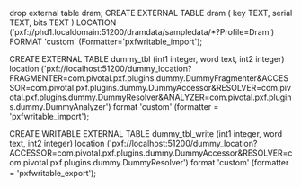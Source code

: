 
drop external table dram;
CREATE EXTERNAL TABLE dram ( key TEXT, serial TEXT, bits TEXT )
LOCATION ('pxf://phd1.localdomain:51200/dramdata/sampledata/*?Profile=Dram')
FORMAT 'custom' (Formatter='pxfwritable_import');



CREATE EXTERNAL TABLE dummy_tbl (int1 integer, word text, int2 integer)
location
('pxf://localhost:51200/dummy_location?FRAGMENTER=com.pivotal.pxf.plugins.dummy.DummyFragmenter&ACCESSOR=com.pivotal.pxf.plugins.dummy.DummyAccessor&RESOLVER=com.pivotal.pxf.plugins.dummy.DummyResolver&ANALYZER=com.pivotal.pxf.plugins.dummy.DummyAnalyzer')
 format 'custom' (formatter = 'pxfwritable_import');


 CREATE WRITABLE EXTERNAL TABLE dummy_tbl_write (int1 integer, word text, int2 integer)
 location
 ('pxf://localhost:51200/dummy_location?ACCESSOR=com.pivotal.pxf.plugins.dummy.DummyAccessor&RESOLVER=com.pivotal.pxf.plugins.dummy.DummyResolver')
 format 'custom' (formatter = 'pxfwritable_export');
 　